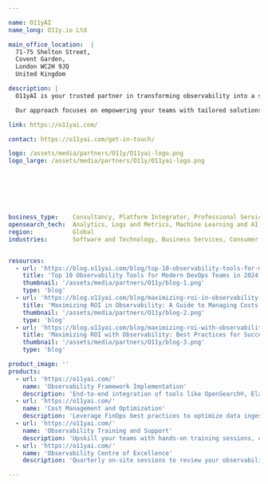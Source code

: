 ```yaml
---

name: O11yAI
name_long: O11y.io Ltd

main_office_location:  |
  71-75 Shelton Street, 
  Covent Garden, 
  London WC2H 9JQ 
  United Kingdom

description: |
  O11yAI is your trusted partner in transforming observability into a strategic advantage. We help organizations implement, optimize, and scale observability frameworks to improve system reliability, reduce operational costs, and unlock actionable insights. <br/><br/>

  Our approach focuses on empowering your teams with tailored solutions, actionable guidance, and the tools to monitor, optimize, and innovate effectively. From setup to long-term optimization, we’re here to make sure your observability investments deliver measurable business value. O11yAI is a UK-based consultancy with a global reach, serving industries that demand reliability, scalability, and speed.

link: https://o11yai.com/

contact: https://o11yai.com/get-in-touch/

logo: /assets/media/partners/O11y/O11yai-logo.png
logo_large: /assets/media/partners/O11y/O11yai-logo.png







business_type:    Consultancy, Platform Integrator, Professional Services, Support, Systems Integrator, Training
opensearch_tech:  Analytics, Logs and Metrics, Machine Learning and AI, Observability, Search, Security
region:           Global
industries:       Software and Technology, Business Services, Consumer Services, Education, Financial Services, Energy and Utilities, Government, Public Sector, Nonprofit, Healthcare, Media and Entertainment, Retail, Telecommunications


resources:
  - url: 'https://blog.o11yai.com/blog/top-10-observability-tools-for-modern-devops-teams/'
    title: 'Top 10 Observability Tools for Modern DevOps Teams in 2024'
    thumbnail: '/assets/media/partners/O11y/blog-1.png'
    type: 'blog'
  - url: 'https://blog.o11yai.com/blog/maximizing-roi-in-observability-a-guide-to-managing-costs-without/'
    title: 'Maximizing ROI in Observability: A Guide to Managing Costs Without Compromising Visibility'
    thumbnail: '/assets/media/partners/O11y/blog-2.png'
    type: 'blog'
  - url: 'https://blog.o11yai.com/blog/maximizing-roi-with-observability-best-practices-for-success/'
    title: 'Maximizing ROI with Observability: Best Practices for Success'
    thumbnail: '/assets/media/partners/O11y/blog-3.png'
    type: 'blog'

product_image: ''
products:
  - url: 'https://o11yai.com/'
    name: 'Observability Framework Implementation'
    description: 'End-to-end integration of tools like OpenSearch®, Elastic®, New Relic®, Grafana®, and more with your systems. Includes SLO design, custom dashboards, and alerting tailored to your business objectives.'
  - url: 'https://o11yai.com/'
    name: 'Cost Management and Optimization'
    description: 'Leverage FinOps best practices to optimize data ingestion, manage operational costs, and maximize the value of your observability tools.'
  - url: 'https://o11yai.com/'
    name: 'Observability Training and Support'
    description: 'Upskill your teams with hands-on training sessions, certifications, and workshops designed to embed observability practices into your organization.'
  - url: 'https://o11yai.com/'
    name: 'Observability Centre of Excellence'
    description: 'Quarterly on-site sessions to review your observability roadmap, ensure alignment with business goals, and increase team engagement.'

---
```

